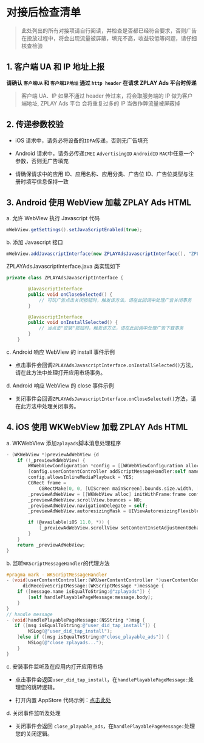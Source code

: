 # 对接后检查清单

> 此处列出的所有对接项请自行阅读，并检查是否都已经符合要求，否则广告在投放过程中，将会出现流量被屏蔽，填充不高，收益较低等问题，请仔细核查检验

## 1. 客户端 UA 和 IP 地址上报

**请确认 `客户端UA` 和 `客户端IP地址` 通过 `http header` 在请求 ZPLAY Ads 平台时传递**

> 客户端 UA、IP 如果不通过 header 传过来，将会取服务端的 IP 做为客户端地址, ZPLAY Ads 平台 会将重复过多的 IP 当做作弊流量被屏蔽掉

## 2. 传递参数校验

- iOS 请求中，请务必将设备的`IDFA`传递，否则无广告填充

- Android 请求中，请务必传递`IMEI` `AdvertisingID` `AndroidID` `MAC`中任意一个参数，否则无广告填充

- 请确保请求中的应用 ID、应用名称、应用分类、广告位 ID、广告位类型与注册时填写信息保持一致

## 3. Android 使用 WebView 加载 ZPLAY Ads HTML

a. 允许 WebView 执行 Javascript 代码

```java
mWebView.getSettings().setJavaScriptEnabled(true);
```

b. 添加 Javascript 接口

```java
mWebView.addJavascriptInterface(new ZPLAYAdsJavascriptInterface(), "ZPLAYAds");
```

ZPLAYAdsJavascriptInterface.java 类实现如下

```java
private class ZPLAYAdsJavascriptInterface {

        @JavascriptInterface
        public void onCloseSelected() {
            // 可玩广告点击关闭按钮时，触发该方法，请在此回调中处理广告关闭事务
        }

        @JavascriptInterface
        public void onInstallSelected() {
            // 当点击"安装"按钮时，触发该方法，请在此回调中处理广告下载事务
        }
    }
```

c. Android 响应 WebView 的 install 事件示例

- 点击事件会回调`ZPLAYAdsJavascriptInterface.onInstallSelected()`方法，请在此方法中处理打开应用市场事务。

d. Android 响应 WebView 的 close 事件示例

- 关闭事件会回调`ZPLAYAdsJavascriptInterface.onCloseSelected()`方法，请在此方法中处理关闭事务。

## 4. iOS 使用 WKWebView 加载 ZPLAY Ads HTML

a. WKWebView 添加`zplayads`脚本消息处理程序

```objective-c
- (WKWebView *)previewAdWebView {d
    if (!_previewAdWebView) {
        WKWebViewConfiguration *config = [[WKWebViewConfiguration alloc] init];
        [config.userContentController addScriptMessageHandler:self name:@"zplayads"];
        config.allowsInlineMediaPlayback = YES;
        CGRect frame =
            CGRectMake(0, 0, [UIScreen mainScreen].bounds.size.width, [UIScreen mainScreen].bounds.size.height);
        _previewAdWebView = [[WKWebView alloc] initWithFrame:frame configuration:config];
        _previewAdWebView.scrollView.bounces = NO;
        _previewAdWebView.navigationDelegate = self;
        _previewAdWebView.autoresizingMask = UIViewAutoresizingFlexibleWidth | UIViewAutoresizingFlexibleHeight;

        if (@available(iOS 11.0, *)) {
            [_previewAdWebView.scrollView setContentInsetAdjustmentBehavior:UIScrollViewContentInsetAdjustmentNever];
        }
    }
    return _previewAdWebView;
}
```

b. 监听`WKScriptMessageHandler`的代理方法

```objective-c
#pragma mark - WKScriptMessageHandler
- (void)userContentController:(WKUserContentController *)userContentController
      didReceiveScriptMessage:(WKScriptMessage *)message {
    if ([message.name isEqualToString:@"zplayads"]) {
        [self handlePlayablePageMessage:message.body];
    }
}
// handle message
- (void)handlePlayablePageMessage:(NSString *)msg {
   if ([msg isEqualToString:@"user_did_tap_install"]) {
        NSLog(@"user_did_tap_install");
    }else if ([msg isEqualToString:@"close_playable_ads"]) {
        NSLog(@"close zplayads...");
    }
}
```

c. 安装事件监听及在应用内打开应用市场

- 点击事件会返回`user_did_tap_install`，在`handlePlayablePageMessage:`处理您的跳转逻辑。

- 打开内置 AppStore 代码示例：[点击此处](AppStore)

d. 关闭事件监听及处理

- 关闭事件会返回 `close_playable_ads`，在`handlePlayablePageMessage:`处理您的关闭逻辑。
